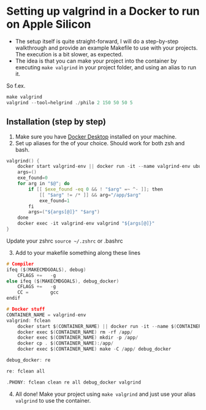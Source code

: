 # Setting up valgrind in a Docker to run on Apple Silicon

- The setup itself is quite straight-forward, I will do a step-by-step walkthrough and provide an example Makefile to use with your projects. The execution is a bit slower, as expected.
- The idea is that you can make your project into the container by executing `make valgrind` in your project folder, and using an alias to run it.

So f.ex.
```c
make valgrind
valgrind --tool=helgrind ./philo 2 150 50 50 5
```

## Installation (step by step)

1. Make sure you have [Docker Desktop](https://www.docker.com/products/docker-desktop/) installed on your machine.
2. Set up aliases for the of your choice. Should work for both zsh and bash.

```c
valgrind() {
	docker start valgrind-env || docker run -it --name valgrind-env ubuntu bash -c "apt update && apt install -y make gcc valgrind"
	args=()
	exe_found=0
	for arg in "$@"; do
		if [[ $exe_found -eq 0 && ! "$arg" =~ ^- ]]; then
			[[ "$arg" != /* ]] && arg="/app/$arg"
			exe_found=1
		fi
		args=("${args[@]}" "$arg")
	done
	docker exec -it valgrind-env valgrind "${args[@]}"
}
```

Update your zshrc `source ~/.zshrc` or .bashrc

3. Add to your makefile something along these lines
```c
# Compiler
ifeq ($(MAKECMDGOALS), debug)
	CFLAGS +=	-g
else ifeq ($(MAKECMDGOALS), debug_docker)
	CFLAGS +=	-g
	CC =		gcc
endif

# Docker stuff
CONTAINER_NAME = valgrind-env
valgrind: fclean
	docker start $(CONTAINER_NAME) || docker run -it --name $(CONTAINER_NAME) ubuntu bash -c "apt update && apt install -y make gcc valgrind"
	docker exec $(CONTAINER_NAME) rm -rf /app/
	docker exec $(CONTAINER_NAME) mkdir -p /app/
	docker cp . $(CONTAINER_NAME):/app/
	docker exec $(CONTAINER_NAME) make -C /app/ debug_docker

debug_docker: re

re: fclean all

.PHONY: fclean clean re all debug_docker valgrind
```

4. All done! Make your project using `make valgrind` and just use your alias `valgrind` to use the container.
